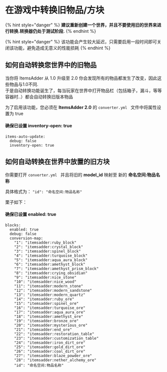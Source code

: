 # 在游戏中转换旧物品/方块

{% hint style="danger" %}
**建议重新创建一个世界，并且不要使用旧的世界来进行转换.转换器仍处于测试阶段.**
{% endhint %}

{% hint style="danger" %}
该功能会产生较大延迟，只需要启用一段时间即可关闭该功能，避免造成无意义的性能损耗
{% endhint %}

## 如何自动转换您世界中的旧物品

当你将 ItemsAdder 从 1.0 升级至 2.0 你会发现所有的物品都发生了改变，因此这些物品与1.0不同.\
于是自动转换功能诞生了，每当玩家在世界中打开物品栏（包括箱子，漏斗，等等容器时..）都会自动转换旧版本物品

为了启用该功能，您必须在 **ItemsAdder 2.0** 的 `converter.yml ` 文件中将属性设置为 true

#### 确保已设置 inventory-open: true

```
items-auto-update:
  debug: false
  inventory-open: true
```

## 如何自动转换在世界中放置的旧方块

你需要打开 `converter.yml ` 并且将旧的 **model_id** 映射至 新的 **命名空间:物品名称**

具体格式为： `"id": "命名空间:物品名称"`

栗子如下：
#### 确保已设置 enabled: true

```
blocks:
  enabled: true
  debug: false
  conversion-map:
    "1": "itemsadder:ruby_block"
    "2": "itemsadder:crystal_block"
    "3": "itemsadder:spinel_block"
    "4": "itemsadder:turquoise_block"
    "5": "itemsadder:aqua_aura_block"
    "6": "itemsadder:amethyst_block"
    "7": "itemsadder:amethyst_prism_block"
    "8": "itemsadder:crying_obsidian"
    "9": "itemsadder:nice_stone"
    "10": "itemsadder:nice_wood"
    "11": "itemsadder:modern_stone"
    "12": "itemsadder:modern_sandstone"
    "13": "itemsadder:modern_quartz"
    "14": "itemsadder:ruby_ore"
    "15": "itemsadder:spinel_ore"
    "16": "itemsadder:turquoise_ore"
    "17": "itemsadder:aqua_aura_ore"
    "18": "itemsadder:amethyst_ore"
    "19": "itemsadder:bronze_ore"
    "20": "itemsadder:mysterious_ore"
    "21": "itemsadder:end_ore"
    "22": "itemsadder:restoration_table"
    "23": "itemsadder:customization_table"
    "24": "itemsadder:iron_dirt_ore"
    "25": "itemsadder:gold_dirt_ore"
    "26": "itemsadder:coal_dirt_ore"
    "27": "itemsadder:blaze_powder_ore"
    "28": "itemsadder:nether_alchemy_ore"
    "id": "命名空间:物品名称"
```
